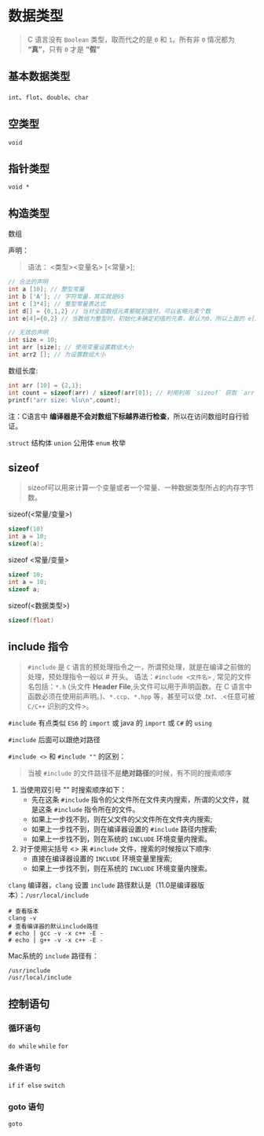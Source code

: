 # 数据类型

> C 语言没有 `Boolean` 类型，取而代之的是 `0` 和 `1`。所有非 `0` 情况都为 **“真”**，只有 `0` 才是 **“假”**

## 基本数据类型

`int`、`flot`、`double`、`char`

## 空类型

`void`

## 指针类型

`void *`

## 构造类型

数组

声明：
> 语法： <类型><变量名> [<常量>];

```c
// 合法的声明
int a [10]; // 整型常量
int b ['A']; // 字符常量，其实就是65
int c [3*4]; // 整型常量表达式
int d[] = {0,1,2} // 当对全部数组元素都赋初值时，可以省略元素个数
int e[4]={0,2} // 当数组为整型时，初始化未确定初值的元素，默认为0，所以上面的 e[2]、e[3]都为 0

// 无效的声明
int size = 10;
int arr [size]; // 使用变量设置数组大小
int arr2 []; // 为设置数组大小

```

数组长度:

```c
int arr [10] = {2,1};
int count = sizeof(arr) / sizeof(arr[0]); // 利用利用 `sizeof` 获取 `arr` 的总字节数除以 `arr` 单个元素占用的字节数
printf("arr size: %lu\n",count);
```

注：C语言中 **编译器是不会对数组下标越界进行检查**，所以在访问数组时自行验证。

`struct` 结构体
`union` 公用体
`enum` 枚举

## sizeof

> sizeof可以用来计算一个变量或者一个常量、一种数据类型所占的内存字节数。

sizeof(<常量/变量>)

```c
sizeof(10)
int a = 10;
sizeof(a);
```

sizeof <常量/变量>

```c
sizeof 10;
int a = 10;
sizeof a;
```

sizeof(<数据类型>)

```c
sizeof(float)
```

## include 指令

> `#include` 是 `C` 语言的预处理指令之一，所谓预处理，就是在编译之前做的处理，预处理指令一般以 # 开头。
> 语法：`#include <文件名>` , 常见的文件名包括：`*.h` (头文件 **Header File**,头文件可以用于声明函数。在 C 语言中函数必须在使用前声明。)、`*.ccp`、`*.hpp` 等，甚至可以使 *.txt、*.<任意可被 `C/C++` 识别的文件>。

`#include` 有点类似 `ES6` 的 `import` 或 java 的 `import` 或 `C#` 的 `using`

`#include` 后面可以跟绝对路径

`#include <>` 和 `#include ""` 的区别：
> 当被 `#include` 的文件路径不是**绝对路径**的时候，有不同的搜索顺序

1. 当使用双引号 "" 时搜索顺序如下：
   * 先在这条 `#include` 指令的父文件所在文件夹内搜索，所谓的父文件，就是这条 `#include` 指令所在的文件。
   * 如果上一步找不到，则在父文件的父文件所在文件夹内搜索;
   * 如果上一步找不到，则在编译器设置的 `#include` 路径内搜索;
   * 如果上一步找不到，则在系统的 `INCLUDE` 环境变量内搜索。
2. 对于使用尖括号 <> 来 `#include` 文件，搜索的时候按以下顺序:
   * 直接在编译器设置的 `INCLUDE` 环境变量里搜索;
   * 如果上一步找不到，则在系统的 `INCLUDE` 环境变量内搜索。

`clang` 编译器，`clang` 设置 `include` 路径默认是（11.0是编译器版本）：`/usr/local/include`

```shell
# 查看版本
clang -v
# 查看编译器的默认include路径
# echo | gcc -v -x c++ -E -
# echo | g++ -v -x c++ -E -
```

Mac系统的 `include` 路径有：

```text
/usr/include
/usr/local/include
```

## 控制语句

### 循环语句

`do while`
`while`
`for`

### 条件语句

`if`
`if else`
`switch`

### goto 语句

`goto`
